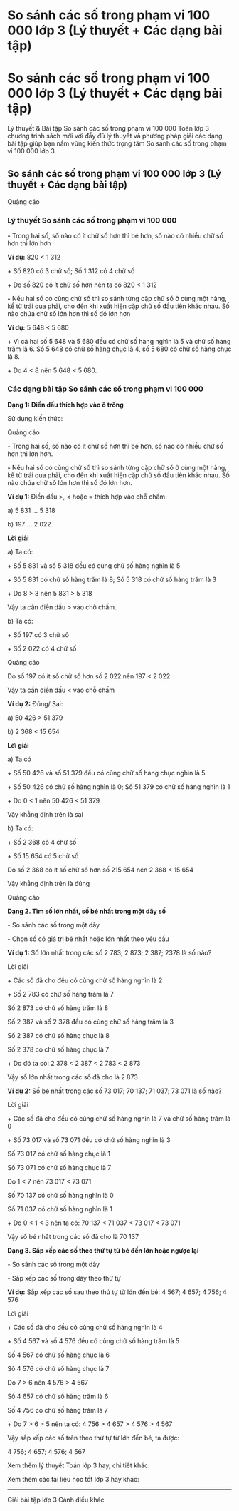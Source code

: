 # So sánh các số trong phạm vi 100 000 lớp 3 (Lý thuyết + Các dạng bài tập)

# So sánh các số trong phạm vi 100 000 lớp 3 (Lý thuyết + Các dạng bài tập)

Lý thuyết & Bài tập So sánh các số trong phạm vi 100 000 Toán lớp 3 chương trình sách mới với đầy đủ lý thuyết và phương pháp giải các dạng bài tập giúp bạn nắm vững kiến thức trọng tâm So sánh các số trong phạm vi 100 000 lớp 3.

## So sánh các số trong phạm vi 100 000 lớp 3 (Lý thuyết + Các dạng bài tập)

Quảng cáo

### Lý thuyết So sánh các số trong phạm vi 100 000

**-** Trong hai số, số nào có ít chữ số hơn thì bé hơn, số nào có nhiều chữ số hơn thì lớn hơn

**Ví dụ:** 820 < 1 312

\+ Số 820 có 3 chữ số; Số 1 312 có 4 chữ số

\+ Do số 820 có ít chữ số hơn nên ta có 820 < 1 312

**-** Nếu hai số có cùng chữ số thì so sánh từng cặp chữ số ở cùng một hàng, kể từ trái qua phải, cho đến khi xuất hiện cặp chữ số đầu tiên khác nhau. Số nào chứa chữ số lớn hơn thì số đó lớn hơn

**Ví dụ:** 5 648 < 5 680

\+ Vì cả hai số 5 648 và 5 680 đều có chữ số hàng nghìn là 5 và chữ số hàng trăm là 6. Số 5 648 có chữ số hàng chục là 4, số 5 680 có chữ số hàng chục là 8. 

\+ Do 4 < 8 nên 5 648 < 5 680.

### Các dạng bài tập So sánh các số trong phạm vi 100 000

**Dạng 1: Điền dấu thích hợp vào ô trống**

Sử dụng kiến thức:

Quảng cáo

**-** Trong hai số, số nào có ít chữ số hơn thì bé hơn, số nào có nhiều chữ số hơn thì lớn hơn.

**-** Nếu hai số có cùng chữ số thì so sánh từng cặp chữ số ở cùng một hàng, kể từ trái qua phải, cho đến khi xuất hiện cặp chữ số đầu tiên khác nhau. Số nào chứa chữ số lớn hơn thì số đó lớn hơn.

**Ví dụ 1:** Điền dấu >, < hoặc = thích hợp vào chỗ chấm:

a) 5 831 … 5 318

b) 197 … 2 022

**Lời giải**

a) Ta có:

\+ Số 5 831 và số 5 318 đều có cùng chữ số hàng nghìn là 5

\+ Số 5 831 có chữ số hàng trăm là 8; Số 5 318 có chữ số hàng trăm là 3

\+ Do 8 > 3 nên 5 831 > 5 318

Vậy ta cần điền dấu > vào chỗ chấm.

b) Ta có:

\+ Số 197 có 3 chữ số

\+ Số 2 022 có 4 chữ số

Quảng cáo

Do số 197 có ít số chữ số hơn số 2 022 nên 197 < 2 022

Vậy ta cần điền dấu < vào chỗ chấm

**Ví dụ 2:** Đúng/ Sai:

a) 50 426 > 51 379

b) 2 368 < 15 654

**Lời giải**

a) Ta có

\+ Số 50 426 và số 51 379 đều có cùng chữ số hàng chục nghìn là 5

\+ Số 50 426 có chữ số hàng nghìn là 0; Số 51 379 có chữ số hàng nghìn là 1

\+ Do 0 < 1 nên 50 426 < 51 379

Vậy khẳng định trên là sai

b) Ta có:

\+ Số 2 368 có 4 chữ số

\+ Số 15 654 có 5 chữ số

Do số 2 368 có ít số chữ số hơn số 215 654 nên 2 368 < 15 654

Vậy khẳng định trên là đúng

Quảng cáo

**Dạng 2. Tìm số lớn nhất, số bé nhất trong một dãy số**

\- So sánh các số trong một dãy

\- Chọn số có giá trị bé nhất hoặc lớn nhất theo yêu cầu

**Ví dụ 1:** Số lớn nhất trong các số 2 783; 2 873; 2 387; 2378 là số nào?

Lời giải

\+ Các số đã cho đều có cùng chữ số hàng nghìn là 2

\+ Số 2 783 có chữ số hàng trăm là 7

Số 2 873 có chữ số hàng trăm là 8

Số 2 387 và số 2 378 đều có cùng chữ số hàng trăm là 3

Số 2 387 có chữ số hàng chục là 8

Số 2 378 có chữ số hàng chục là 7

\+ Do đó ta có: 2 378 < 2 387 < 2 783 < 2 873

Vậy số lớn nhất trong các số đã cho là 2 873

**Ví dụ 2:** Số bé nhất trong các số 73 017; 70 137; 71 037; 73 071 là số nào?

Lời giải

\+ Các số đã cho đều có cùng chữ số hàng nghìn là 7 và chữ số hàng trăm là 0

\+ Số 73 017 và số 73 071 đều có chữ số hàng nghìn là 3

Số 73 017 có chữ số hàng chục là 1

Số 73 071 có chữ số hàng chục là 7

Do 1 < 7 nên 73 017 < 73 071

Số 70 137 có chữ số hàng nghìn là 0

Số 71 037 có chữ số hàng nghìn là 1

\+ Do 0 < 1 < 3 nên ta có: 70 137 < 71 037 < 73 017 < 73 071

Vậy số bé nhất trong các số đã cho là 70 137

**Dạng 3. Sắp xếp các số theo thứ tự từ bé đến lớn hoặc ngược lại**

\- So sánh các số trong một dãy

\- Sắp xếp các số trong dãy theo thứ tự

**Ví dụ:** Sắp xếp các số sau theo thứ tự từ lớn đến bé: 4 567; 4 657; 4 756; 4 576

Lời giải

\+ Các số đã cho đều có cùng chữ số hàng nghìn là 4

\+ Số 4 567 và số 4 576 đều có cùng chữ số hàng trăm là 5

Số 4 567 có chữ số hàng chục là 6

Số 4 576 có chữ số hàng chục là 7

Do 7 > 6 nên 4 576 > 4 567

Số 4 657 có chữ số hàng trăm là 6

Số 4 756 có chữ số hàng trăm là 7

\+ Do 7 > 6 > 5 nên ta có: 4 756 > 4 657 > 4 576 > 4 567

Vậy sắp xếp các số trên theo thứ tự từ lớn đến bé, ta được: 

4 756; 4 657; 4 576; 4 567

Xem thêm lý thuyết Toán lớp 3 hay, chi tiết khác:

Xem thêm các tài liệu học tốt lớp 3 hay khác:

* * *

Giải bài tập lớp 3 Cánh diều khác
